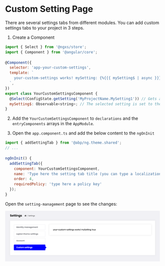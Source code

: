 # Custom Setting Page

There are several settings tabs from different modules. You can add custom settings tabs to your project in 3 steps.

1. Create a Component

```js
import { Select } from '@ngxs/store';
import { Component } from '@angular/core';

@Component({
  selector: 'app-your-custom-settings',
  template: `
    your-custom-settings works! mySetting: {%{{{ mySetting$ | async }}}%}
  `,
})
export class YourCustomSettingsComponent {
  @Select(ConfigState.getSetting('MyProjectName.MySetting1')) // Gets a setting. MyProjectName.MySetting1 is a setting key.
  mySetting$: Observable<string>; // The selected setting is set to the mySetting variable as Observable.
}
```

2. Add the `YourCustomSettingsComponent` to `declarations` and the `entryComponents` arrays in the `AppModule`.

3. Open the `app.component.ts` and add the below content to the `ngOnInit`

```js
import { addSettingTab } from '@abp/ng.theme.shared';
// ...

ngOnInit() {
  addSettingTab({
    component: YourCustomSettingsComponent,
    name: 'Type here the setting tab title (you can type a localization key, e.g: AbpAccount::Login',
    order: 4,
    requiredPolicy: 'type here a policy key'
  });
}
```

Open the `setting-management` page to see the changes:

![Custom Settings Tab](./images/custom-settings.png)
